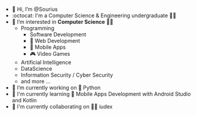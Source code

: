 - 👋 Hi, I’m @Sourius
- :octocat: I'm a Computer Science & Engineering undergraduate 👨‍💻
- 👀 I’m interested in **Computer Science** 🧑‍💻
	- Programming
	  - Software Development
	  - 📄 Web Development
	  - 📱 Mobile Apps
	  - 🎮 Video Games
	- Artificial Intelligence
	- DataScience
	- Information Security / Cyber Security
	- and more ...
- 🔭 I’m currently working on 🐍 Python
- 🌱 I'm currently learning 🤖 Mobile Apps Development with Android Studio and Kotlin
- 👯 I'm currently collaborating on 🧑‍⚖️ iudex

<!--
- :arrow_right: Kotlin + Mobile Apps Development
- :arrow_right: C++ and C#
- :arrow_right: Unity + Game Development
--> 

<!-- 
- 🔭 I’m currently working on ...
- 🌱 I’m currently learning ...
- 👯 I’m looking to collaborate on ...
- 🤔 I’m looking for help with ...
- 💬 Ask me about ...
- 📫 How to reach me: ...
- 😄 Pronouns: ...
- ⚡ Fun fact: ...
- https://gist.github.com/rxaviers/7360908
-->
